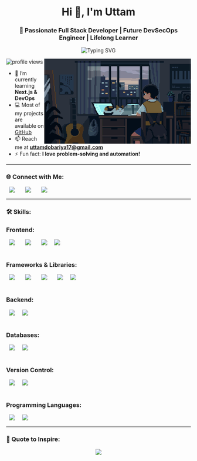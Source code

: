 <!-- Banner / Cover Image -->
<!-- <img src="https://github.com/uttam172/uttam172/blob/main/uttam-space.png" width="100%" /> -->

<h1 align="center">Hi 👋, I'm Uttam</h1>
<h3 align="center">🚀 Passionate Full Stack Developer | Future DevSecOps Engineer | Lifelong Learner</h3>

<!-- Typing Animation -->
<p align="center">
  <img src="https://readme-typing-svg.herokuapp.com?font=Fira+Code&size=22&pause=1000&color=36BCF7&center=true&vCenter=true&width=600&lines=Full+Stack+Developer;DevOps+Learner;Cloud+and+Security+Enthusiast;Loves+Building+Cool+Projects" alt="Typing SVG" />
</p>

<!-- Coding GIF -->
<img align="right" alt="Coding" width="400" src="https://github.com/uttam172/uttam172/blob/main/download.gif" />

<p align="left">
  <img src="https://komarev.com/ghpvc/?username=uttam172&label=Profile%20views&color=0e75b6&style=flat" alt="profile views" />
</p>

- 🌱 I’m currently learning **Next.js & DevOps**
- 💻 Most of my projects are available on [GitHub](https://github.com/uttam172)
- 📫 Reach me at **uttamdobariya17@gmail.com**
- ⚡ Fun fact: **I love problem-solving and automation!**

---

### 🌐 Connect with Me:
<p align="left">
<a href="https://twitter.com/uttam17_" target="_blank"><img src="https://skillicons.dev/icons?i=twitter" height="40"  style="margin: 0 8px;" /></a> &nbsp;
<a href="https://linkedin.com/in/uttamdobariya" target="_blank"><img src="https://skillicons.dev/icons?i=linkedin" height="40"  style="margin: 0 8px;" /></a> &nbsp;
<a href="https://instagram.com/ut.t.am" target="_blank"><img src="https://skillicons.dev/icons?i=instagram" height="40"  style="margin: 0 8px;" /></a> &nbsp;
</p>

---

### 🛠️ Skills:
<p>
  
  ###  Frontend:
  <img src="https://skillicons.dev/icons?i=html" style="margin: 0 8px;" /> &nbsp;
  <img src="https://skillicons.dev/icons?i=css" style="margin: 0 8px;" /> &nbsp;
  <img src="https://skillicons.dev/icons?i=js" style="margin: 0 8px;" /> &nbsp;
  <img src="https://skillicons.dev/icons?i=ts" /><br/><br/>
  
  <!-- Frameworks & Libraries -->
  ###  Frameworks & Libraries:
  <img src="https://skillicons.dev/icons?i=react" style="margin: 0 8px;" /> &nbsp;
  <img src="https://skillicons.dev/icons?i=nextjs" style="margin: 0 8px;" /> &nbsp;
  <img src="https://skillicons.dev/icons?i=angular" style="margin: 0 8px;" /> &nbsp;
  <img src="https://skillicons.dev/icons?i=tailwind" style="margin: 0 8px;" /> &nbsp;
  <img src="https://skillicons.dev/icons?i=bootstrap" /><br/><br/>
  
  <!-- Backend -->
  ###  Backend:
  <img src="https://skillicons.dev/icons?i=nodejs" style="margin: 0 8px;" /> &nbsp;
  <img src="https://skillicons.dev/icons?i=express" /><br/><br/>

  <!-- Databases -->
  ###  Databases:
  <img src="https://skillicons.dev/icons?i=mysql" style="margin: 0 8px;" /> &nbsp;
  <img src="https://skillicons.dev/icons?i=mongodb" /><br/><br/>

  <!-- Version Control -->
  ###  Version Control:
  <img src="https://skillicons.dev/icons?i=git" style="margin: 0 8px;" /> &nbsp;
  <img src="https://skillicons.dev/icons?i=github" /><br/><br/>

  <!-- Programming Languages -->
  ###  Programming Languages:
  <img src="https://skillicons.dev/icons?i=cpp" style="margin: 0 8px;" /> &nbsp;
  <img src="https://skillicons.dev/icons?i=python" />
</p>

---

### 🎯 Quote to Inspire:
<p align="center">
  <img src="https://quotes-github-readme.vercel.app/api?type=horizontal&theme=github_dark" />
</p>
